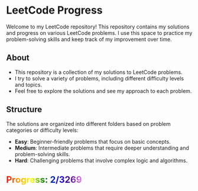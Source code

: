 # LeetCode Progress

Welcome to my LeetCode repository! This repository contains my solutions and progress on various LeetCode problems. I use this space to practice my problem-solving skills and keep track of my improvement over time.

## About

- This repository is a collection of my solutions to LeetCode problems.
- I try to solve a variety of problems, including different difficulty levels and topics.
- Feel free to explore the solutions and see my approach to each problem.

## Structure

The solutions are organized into different folders based on problem categories or difficulty levels:

- **Easy**: Beginner-friendly problems that focus on basic concepts.
- **Medium**: Intermediate problems that require deeper understanding and problem-solving skills.
- **Hard**: Challenging problems that involve complex logic and algorithms.

## <span style="font-size: 24px; background: linear-gradient(to right, red, orange, yellow, green, blue, indigo, violet); -webkit-background-clip: text; color: transparent;">Progress: 2/3269</span>
